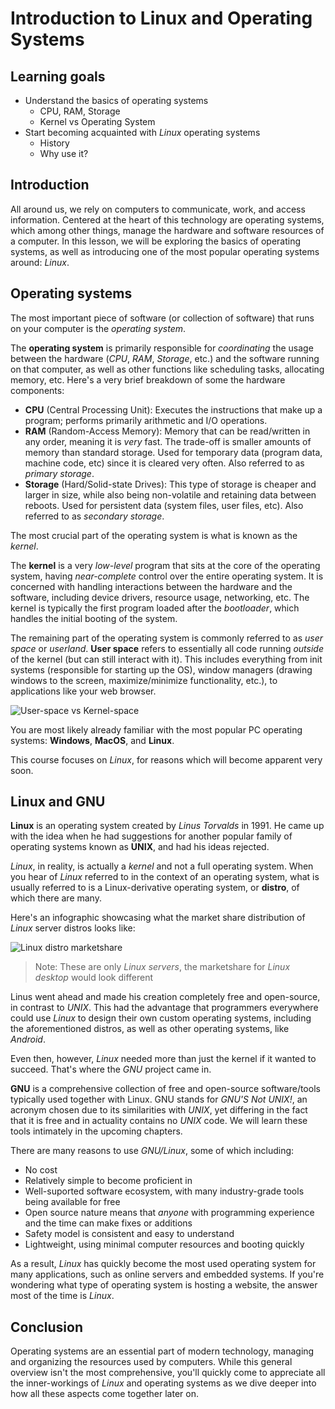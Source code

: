 # Introduction to Linux and Operating Systems

## Learning goals

- Understand the basics of operating systems
  - CPU, RAM, Storage
  - Kernel vs Operating System
- Start becoming acquainted with *Linux* operating systems
  - History
  - Why use it?

## Introduction

All around us, we rely on computers to communicate, work, and access information. Centered at the heart of this technology are operating systems, which among other things, manage the hardware and software resources of a computer. In this lesson, we will be exploring the basics of operating systems, as well as introducing one of the most popular operating systems around: *Linux*.

## Operating systems

The most important piece of software (or collection of software) that runs on your computer is the *operating system*.

The **operating system** is primarily responsible for *coordinating* the usage between the hardware (*CPU*, *RAM*, *Storage*, etc.) and the software running on that computer, as well as other functions like scheduling tasks, allocating memory, etc. Here's a very brief breakdown of some the hardware components:

- **CPU** (Central Processing Unit): Executes the instructions that make up a program; performs primarily arithmetic and I/O operations.
- **RAM** (Random-Access Memory): Memory that can be read/written in any order, meaning it is *very* fast. The trade-off is smaller amounts of memory than standard storage. Used for temporary data (program data, machine code, etc) since it is cleared very often. Also referred to as *primary storage*.
- **Storage** (Hard/Solid-state Drives): This type of storage is cheaper and larger in size, while also being non-volatile and retaining data between reboots. Used for persistent data (system files, user files, etc). Also referred to as *secondary storage*.

The most crucial part of the operating system is what is known as the *kernel*.

The **kernel** is a very *low-level* program that sits at the core of the operating system, having *near-complete* control over the entire operating system. It is concerned with handling interactions between the hardware and the software, including device drivers, resource usage, networking, etc. The kernel is typically the first program loaded after the *bootloader*, which handles the initial booting of the system.

The remaining part of the operating system is commonly referred to as *user space* or *userland*. **User space** refers to essentially all code running *outside* of the kernel (but can still interact with it). This includes everything from init systems (responsible for starting up the OS), window managers (drawing windows to the screen, maximize/minimize functionality, etc.), to applications like your web browser.

![User-space vs Kernel-space](https://curriculum-content.s3.amazonaws.com/6685/devops-m0-linux-overview/userspace-vs-kernelspace.png)

You are most likely already familiar with the most popular PC operating systems: **Windows**, **MacOS**, and **Linux**.

This course focuses on *Linux*, for reasons which will become apparent very soon.

## Linux and GNU

**Linux** is an operating system created by *Linus Torvalds* in 1991. He came up with the idea when he had suggestions for another popular family of operating systems known as **UNIX**, and had his ideas rejected. 

*Linux*, in reality, is actually a *kernel* and not a full operating system. When you hear of *Linux* referred to in the context of an operating system, what is usually referred to is a Linux-derivative operating system, or **distro**, of which there are many. 

Here's an infographic showcasing what the market share distribution of *Linux* server distros looks like:

![Linux distro marketshare](https://curriculum-content.s3.amazonaws.com/6685/devops-m0-linux-overview/linux-distros.png)

> Note: These are only *Linux servers*, the marketshare for *Linux desktop* would look different

Linus went ahead and made his creation completely free and open-source, in contrast to *UNIX*. This had the advantage that programmers everywhere could use *Linux* to design their own custom operating systems, including the aforementioned distros, as well as other operating systems, like *Android*.

Even then, however, *Linux* needed more than just the kernel if it wanted to succeed. That's where the *GNU* project came in.

**GNU** is a comprehensive collection of free and open-source software/tools typically used together with Linux. GNU stands for *GNU'S Not UNIX!*, an acronym chosen due to its similarities with *UNIX*, yet differing in the fact that it is free and in actuality contains no *UNIX* code. We will learn these tools intimately in the upcoming chapters.

There are many reasons to use *GNU/Linux*, some of which including:

- No cost
- Relatively simple to become proficient in
- Well-suported software ecosystem, with many industry-grade tools being available for free
- Open source nature means that *anyone* with programming experience and the time can make fixes or additions
- Safety model is consistent and easy to understand
- Lightweight, using minimal computer resources and booting quickly

As a result, *Linux* has quickly become the most used operating system for many applications, such as online servers and embedded systems. If you're wondering what type of operating system is hosting a website, the answer most of the time is *Linux*.

## Conclusion

Operating systems are an essential part of modern technology, managing and organizing the resources used by computers. While this general overview isn't the most comprehensive, you'll quickly come to appreciate all the inner-workings of *Linux* and operating systems as we dive deeper into how all these aspects come together later on.
